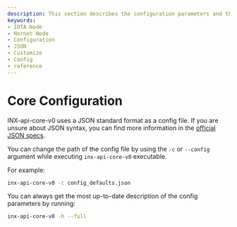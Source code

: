 ```yaml
---
description: This section describes the configuration parameters and their types for INX-api-core-v0.
keywords:
- IOTA Node 
- Hornet Node
- Configuration
- JSON
- Customize
- Config
- reference
---
```



# Core Configuration

INX-api-core-v0 uses a JSON standard format as a config file. If you are unsure about JSON syntax, you can find more information in the [official JSON specs](https://www.json.org).

You can change the path of the config file by using the `-c` or `--config` argument while executing `inx-api-core-v0` executable.

For example:
```bash
inx-api-core-v0 -c config_defaults.json
```

You can always get the most up-to-date description of the config parameters by running:

```bash
inx-api-core-v0 -h --full
```

